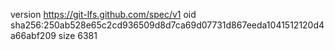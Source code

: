 version https://git-lfs.github.com/spec/v1
oid sha256:250ab528e65c2cd936509d8d7ca69d07731d867eeda1041512120d4a66abf209
size 6381
